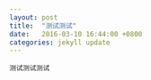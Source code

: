 ```yaml
---
layout: post
title:  "测试测试"
date:   2016-03-10 16:44:00 +0800
categories: jekyll update
---
```

`测试测试测试`
